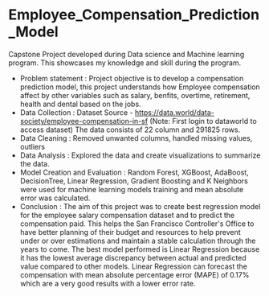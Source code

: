 # Employee_Compensation_Prediction_Model
Capstone Project developed during Data science and Machine learning program. This showcases my knowledge and skill during the program.
- Problem statement :
Project objective is to develop a compensation prediction model, this project understands how Employee compensation affect by other variables such as salary, benfits, overtime, retirement, health and dental based on the jobs.
- Data Collection :
Dataset Source - https://data.world/data-society/employee-compensation-in-sf (Note: First login to dataworld to access dataset)
The data consists of 22 column and 291825 rows.
- Data Cleaning :
Removed unwanted columns, handled missing values, outliers
- Data Analysis :
Explored the data and create visualizations to summarize the data.
- Model Creation and Evaluation :
Random Forest, XGBoost, AdaBoost, DecisionTree, Linear Regression, Gradient Boosting and K Neighbors were used for machine learning models training and mean absolute error was calculated.
- Conclusion :
The aim of this project was to create best regression model for the employee salary compensation dataset and to predict the compensation paid. This helps the San Francisco Controller's Office to have better planning of their budget and resources to help prevent under or over estimations and maintain a stable calculation through the years to come. The best model performed is Linear Regression because it has the lowest average discrepancy between actual and predicted value compared to other models. Linear Regression can forecast the compensation with mean absolute percentage error (MAPE) of 0.17% which are a very good results with a lower error rate.
